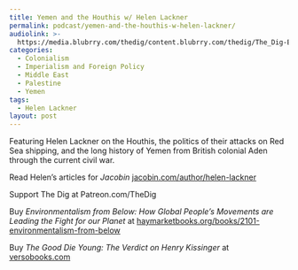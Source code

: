 ```yaml
---
title: Yemen and the Houthis w/ Helen Lackner
permalink: podcast/yemen-and-the-houthis-w-helen-lackner/
audiolink: >-
  https://media.blubrry.com/thedig/content.blubrry.com/thedig/The_Dig-EP_432-Lackner.mp3
categories:
  - Colonialism
  - Imperialism and Foreign Policy
  - Middle East
  - Palestine
  - Yemen
tags:
  - Helen Lackner
layout: post
---
```


Featuring Helen Lackner on the Houthis, the politics of their attacks on Red Sea shipping, and the long history of Yemen from British colonial Aden through the current civil war.

Read Helen’s articles for *Jacobin* [jacobin.com/author/helen-lackner](http://jacobin.com/author/helen-lackner)

Support The Dig at Patreon.com/TheDig

Buy *Environmentalism from Below: How Global People’s Movements are Leading the Fight for our Planet* at [haymarketbooks.org/books/2101-environmentalism-from-below](http://haymarketbooks.org/books/2101-environmentalism-from-below)

Buy *The Good Die Young: The Verdict on Henry Kissinger* at [versobooks.com](http://versobooks.com)
